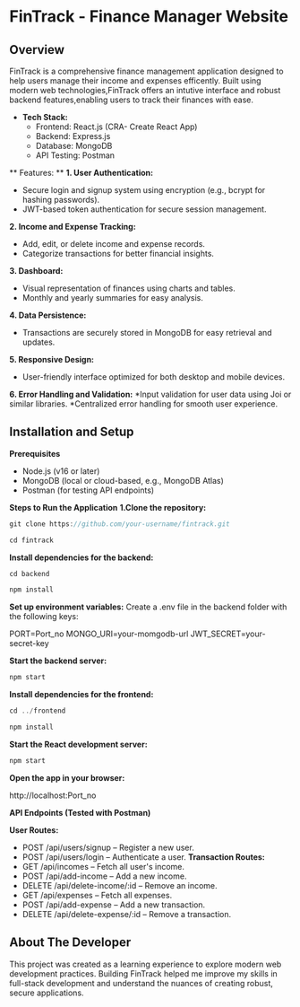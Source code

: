 # FinTrack - Finance Manager Website

## Overview

FinTrack is a comprehensive finance management application designed to help users manage their income and expenses efficently. Built using modern web technologies,FinTrack offers an intutive interface and robust backend features,enabling users to track their finances with ease. 

- **Tech Stack:**
  * Frontend: React.js (CRA- Create React App)
  * Backend:  Express.js
  * Database: MongoDB
  * API Testing: Postman

** Features: **
**1. User Authentication:**
 * Secure login and signup system using encryption (e.g., bcrypt for hashing passwords).
  * JWT-based token authentication for secure session management.
    
 **2. Income and Expense Tracking:**
 * Add, edit, or delete income and expense records.
  * Categorize transactions for better financial insights.
    
**3. Dashboard:**
 * Visual representation of finances using charts and tables.
 * Monthly and yearly summaries for easy analysis.
   
 **4. Data Persistence:**
* Transactions are securely stored in MongoDB for easy retrieval and updates.
  
 **5. Responsive Design:**
 * User-friendly interface optimized for both desktop and mobile devices.
   
  **6. Error Handling and Validation:**
    *Input validation for user data using Joi or similar libraries.
    *Centralized error handling for smooth user experience.

 ## Installation and Setup
**Prerequisites**
* Node.js (v16 or later)
* MongoDB (local or cloud-based, e.g., MongoDB Atlas)
* Postman (for testing API endpoints)

**Steps to Run the Application**
**1.Clone the repository:**
```c
git clone https://github.com/your-username/fintrack.git
```
```c
cd fintrack
```
**Install dependencies for the backend:**
```c
cd backend
```
```c
npm install
```

**Set up environment variables:**
Create a .env file in the backend folder with the following keys:

PORT=Port_no
MONGO_URI=your-momgodb-url
JWT_SECRET=your-secret-key

**Start the backend server:**
```c
npm start
```
**Install dependencies for the frontend:**

```c
cd ../frontend
```
```c
npm install
```
**Start the React development server:**
```c
npm start
```
**Open the app in your browser:**


http://localhost:Port_no

**API Endpoints (Tested with Postman)**

**User Routes:**

- POST /api/users/signup – Register a new user.
- POST /api/users/login – Authenticate a user.
**Transaction Routes:**
- GET /api/incomes – Fetch all user's income.
- POST /api/add-income – Add a new income.
- DELETE /api/delete-income/:id – Remove an income.
- GET /api/expenses – Fetch all expenses.
- POST /api/add-expense – Add a new transaction.
- DELETE /api/delete-expense/:id – Remove a transaction.


## About The Developer 
This project was created as a learning experience to explore modern web development practices. Building FinTrack helped me improve my skills in full-stack development and understand the nuances of creating robust, secure applications.

